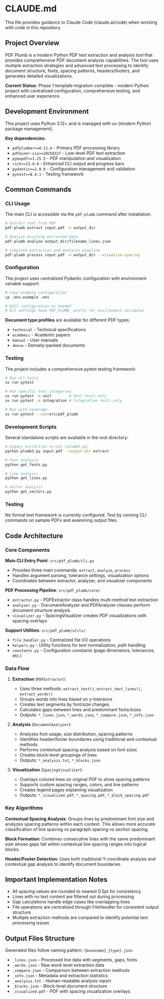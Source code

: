 # CLAUDE.md

This file provides guidance to Claude Code (claude.ai/code) when working with code in this repository.

## Project Overview

PDF Plumb is a modern Python PDF text extraction and analysis tool that provides comprehensive PDF document analysis capabilities. The tool uses multiple extraction strategies and advanced text processing to identify document structure, fonts, spacing patterns, headers/footers, and generates detailed visualizations.

**Current Status**: Phase 1 template migration complete - modern Python project with centralized configuration, comprehensive testing, and enhanced user experience.

## Development Environment

This project uses Python 3.12+ and is managed with uv (modern Python package management).

**Key dependencies:**
- `pdfplumber>=0.11.6` - Primary PDF processing library
- `pdfminer-six>=20250327` - Low-level PDF text extraction
- `pymupdf>=1.25.5` - PDF manipulation and visualization
- `rich>=13.0.0` - Enhanced CLI output and progress bars
- `pydantic>=2.0.0` - Configuration management and validation
- `pytest>=8.4.1` - Testing framework

## Common Commands

### CLI Usage
The main CLI is accessible via the `pdf-plumb` command after installation:

```bash
# Extract text from PDF
pdf-plumb extract input.pdf -o output_dir

# Analyze existing extracted data
pdf-plumb analyze output_dir/filename_lines.json

# Complete extraction and analysis pipeline
pdf-plumb process input.pdf -o output_dir --visualize-spacing
```

### Configuration
The project uses centralized Pydantic configuration with environment variable support:

```bash
# Copy example configuration
cp .env.example .env

# Edit configuration as needed
# All settings have PDF_PLUMB_ prefix for environment variables
```

**Document type profiles** are available for different PDF types:
- `technical` - Technical specifications
- `academic` - Academic papers  
- `manual` - User manuals
- `dense` - Densely-packed documents

### Testing
The project includes a comprehensive pytest testing framework:

```bash
# Run all tests
uv run pytest

# Run specific test categories
uv run pytest -m unit        # Unit tests only
uv run pytest -m integration # Integration tests only

# Run with coverage
uv run pytest --cov=src/pdf_plumb
```

### Development Scripts
Several standalone scripts are available in the root directory:

```bash
# Legacy extraction script (plumb3.py)
python plumb3.py input.pdf --output-dir extract

# Font analysis
python get_fonts.py

# Line analysis
python get_lines.py

# Vector analysis
python get_vectors.py
```

### Testing
No formal test framework is currently configured. Test by running CLI commands on sample PDFs and examining output files.

## Code Architecture

### Core Components

**Main CLI Entry Point**: `src/pdf_plumb/cli.py`
- Provides three main commands: `extract`, `analyze`, `process`
- Handles argument parsing, tolerance settings, visualization options
- Coordinates between extractor, analyzer, and visualizer components

**PDF Processing Pipeline**: `src/pdf_plumb/core/`
- `extractor.py` - PDFExtractor class handles multi-method text extraction
- `analyzer.py` - DocumentAnalyzer and PDFAnalyzer classes perform document structure analysis  
- `visualizer.py` - SpacingVisualizer creates PDF visualizations with spacing overlays

**Support Utilities**: `src/pdf_plumb/utils/`
- `file_handler.py` - Centralized file I/O operations
- `helpers.py` - Utility functions for text normalization, path handling
- `constants.py` - Configuration constants (page dimensions, tolerances, etc.)

### Data Flow

1. **Extraction** (`PDFExtractor`):
   - Uses three methods: `extract_text()`, `extract_text_lines()`, `extract_words()` 
   - Groups words into lines based on y-tolerance
   - Creates text segments by font/size changes
   - Calculates gaps between lines and predominant fonts/sizes
   - Outputs: `*_lines.json`, `*_words.json`, `*_compare.json`, `*_info.json`

2. **Analysis** (`DocumentAnalyzer`):
   - Analyzes font usage, size distribution, spacing patterns
   - Identifies header/footer boundaries using traditional and contextual methods
   - Performs contextual spacing analysis based on font sizes
   - Creates block-level groupings of lines
   - Outputs: `*_analysis.txt`, `*_blocks.json`

3. **Visualization** (`SpacingVisualizer`):
   - Overlays colored lines on original PDF to show spacing patterns
   - Supports custom spacing ranges, colors, and line patterns
   - Creates legend pages explaining visualization
   - Outputs: `*_visualized.pdf`, `*_spacing.pdf`, `*_block_spacing.pdf`

### Key Algorithms

**Contextual Spacing Analysis**: Groups lines by predominant font size and analyzes spacing patterns within each context. This allows more accurate classification of line spacing vs paragraph spacing vs section spacing.

**Block Formation**: Combines consecutive lines with the same predominant size whose gaps fall within contextual line spacing ranges into logical blocks.

**Header/Footer Detection**: Uses both traditional Y-coordinate analysis and contextual gap analysis to identify document boundaries.

## Important Implementation Notes

- All spacing values are rounded to nearest 0.5pt for consistency
- Lines with no text content are filtered out during processing  
- Gap calculations handle edge cases like overlapping lines
- File operations are centralized through FileHandler for consistent output structure
- Multiple extraction methods are compared to identify potential text processing issues

## Output Files Structure

Generated files follow naming pattern: `{basename}_{type}.json`
- `_lines.json` - Processed line data with segments, gaps, fonts
- `_words.json` - Raw word-level extraction data  
- `_compare.json` - Comparison between extraction methods
- `_info.json` - Metadata and extraction statistics
- `_analysis.txt` - Human-readable analysis report
- `_blocks.json` - Block-level document structure
- `_visualized.pdf` - PDF with spacing visualization overlays